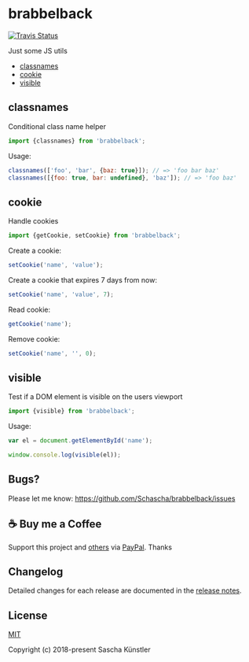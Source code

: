 # brabbelback

[![Travis Status](https://travis-ci.com/Schascha/brabbelback.svg?branch=master)](https://travis-ci.org/Schascha/brabbelback)

Just some JS utils

- [classnames](#classnames)
- [cookie](#cookie)
- [visible](#visible)

## classnames

Conditional class name helper

```javascript
import {classnames} from 'brabbelback';
```

Usage:

```javascript
classnames(['foo', 'bar', {baz: true}]); // => 'foo bar baz'
classnames([{foo: true, bar: undefined}, 'baz']); // => 'foo baz'
```

## cookie

Handle cookies

```javascript
import {getCookie, setCookie} from 'brabbelback';
```

Create a cookie:

```javascript
setCookie('name', 'value');
```

Create a cookie that expires 7 days from now:

```javascript
setCookie('name', 'value', 7);
```

Read cookie:

```javascript
getCookie('name');
```

Remove cookie:

```javascript
setCookie('name', '', 0);
```

## visible

Test if a DOM element is visible on the users viewport

```javascript
import {visible} from 'brabbelback';
```

Usage:

```javascript
var el = document.getElementById('name');

window.console.log(visible(el));
```

## Bugs?

Please let me know: https://github.com/Schascha/brabbelback/issues

## :coffee: Buy me a Coffee

Support this project and [others](https://github.com/Schascha?tab=repositories) via [PayPal](https://www.paypal.me/LosZahlos). Thanks

## Changelog

Detailed changes for each release are documented in the [release notes](https://github.com/Schascha/brabbelback/releases).

## License

[MIT](./LICENSE)

Copyright (c) 2018-present Sascha Künstler
